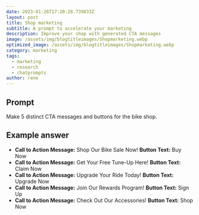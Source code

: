 ```yaml
---
date: 2023-01-26T17:20:28.739833Z
layout: post
title: Shop marketing
subtitle: A prompt to accelerate your marketing
description: Improve your shop with generated CTA messages
image: /assets/img/blogtitleimages/Shopmarketing.webp
optimized_image: /assets/img/blogtitleimages/Shopmarketing.webp
category: marketing
tags:
  - marketing
  - research
  - chatprompts
author: rene
---
```


## Prompt

  <div class='promptinnerdivtop'>
    <div class='prompttextdiv'>
    <p>Make 5 distinct CTA messages and buttons for the bike shop.</p>
    </div>
  </div>


## Example answer
  <div class='promptinnerdivbottom' >
    <div class='prompttextdiv'>
    <p>

<ul>
    <li><strong>Call to Action Message:</strong> Shop Our Bike Sale Now! <strong>Button Text:</strong> Buy Now </li>
    <li><strong>Call to Action Message:</strong> Get Your Free Tune-Up Here! <strong>Button Text:</strong> Claim Now </li>
    <li><strong>Call to Action Message:</strong> Upgrade Your Ride Today! <strong>Button Text:</strong> Upgrade Now </li>
    <li><strong>Call to Action Message:</strong> Join Our Rewards Program! <strong>Button Text:</strong> Sign Up </li>
    <li><strong>Call to Action Message:</strong> Check Out Our Accessories! <strong>Button Text:</strong> Shop Now </li>
</ul></p>
    </div>
  </div>

